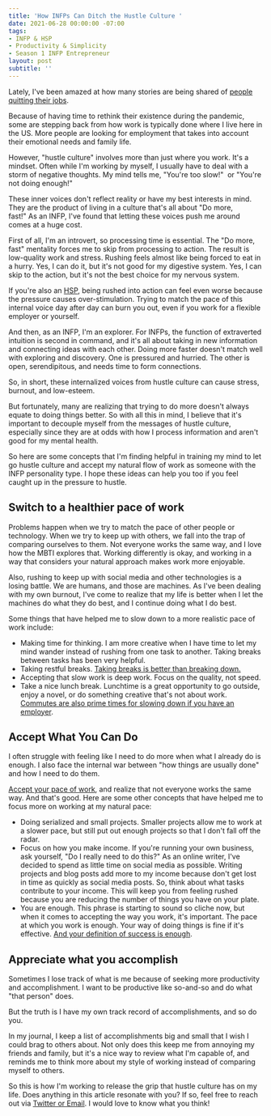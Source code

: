 ```yaml
---
title: 'How INFPs Can Ditch the Hustle Culture '
date: 2021-06-28 00:00:00 -07:00
tags:
- INFP & HSP
- Productivity & Simplicity
- Season 1 INFP Entrepreneur
layout: post
subtitle: ''
---
```


Lately, I've been amazed at how many stories are being shared of [people quitting their jobs](https://www.npr.org/2021/06/24/1007914455/as-the-pandemic-recedes-millions-of-workers-are-saying-i-quit). 

Because of having time to rethink their existence during the pandemic, some are stepping back from how work is typically done where I live here in the US. More people are looking for employment that takes into account their emotional needs and family life. 

However, "hustle culture" involves more than just where you work. It's a mindset. Often while I'm working by myself, I usually have to deal with a storm of negative thoughts. My mind tells me, "You're too slow!"  or "You're not doing enough!"

These inner voices don't reflect reality or have my best interests in mind. They are the product of living in a culture that's all about "Do more, fast!" As an INFP, I've found that letting these voices push me around comes at a huge cost.

First of all, I'm an introvert, so processing time is essential. The "Do more, fast" mentality forces me to skip from processing to action. The result is low-quality work and stress. Rushing feels almost like being forced to eat in a hurry. Yes, I can do it, but it's not good for my digestive system. Yes, I can skip to the action, but it's not the best choice for my nervous system.

If you're also an [HSP](https://arcadiapage.com/2020-09-30-7-ways-to-balance-high-sensitivity-with-productivity/), being rushed into action can feel even worse because the pressure causes over-stimulation. Trying to match the pace of this internal voice day after day can burn you out, even if you work for a flexible employer or yourself.

And then, as an INFP, I'm an explorer. For INFPs, the function of extraverted intuition is second in command, and it's all about taking in new information and connecting ideas with each other. Doing more faster doesn't match well with exploring and discovery. One is pressured and hurried. The other is open, serendipitous, and needs time to form connections.

So, in short, these internalized voices from hustle culture can cause stress, burnout, and low-esteem. 

But fortunately, many are realizing that trying to do more doesn't always equate to doing things better. So with all this in mind, I believe that it's important to decouple myself from the messages of hustle culture, especially since they are at odds with how I process information and aren't good for my mental health.

So here are some concepts that I'm finding helpful in training my mind to let go hustle culture and accept my natural flow of work as someone with the INFP personality type. I hope these ideas can help you too if you feel caught up in the pressure to hustle.

## Switch to a healthier pace of work

Problems happen when we try to match the pace of other people or technology.  When we try to keep up with others, we fall into the trap of comparing ourselves to them. Not everyone works the same way, and I love how the MBTI explores that. Working differently is okay, and working in a way that considers your natural approach makes work more enjoyable.

Also, rushing to keep up with social media and other technologies is a losing battle. We are humans, and those are machines. As I've been dealing with my own burnout, I've come to realize that my life is better when I let the machines do what they do best, and I continue doing what I do best. 

Some things that have helped me to slow down to a more realistic pace of work include:
* Making time for thinking. I am more creative when I have time to let my mind wander instead of rushing from one task to another. Taking breaks between tasks has been very helpful.
* Taking restful breaks. [Taking breaks is better than breaking down.](https://arcadiapage.com/2020-12-29-how-to-use-breaks-to-reduce-infp-stress/) 
* Accepting that slow work is deep work. Focus on the quality, not speed.
* Take a nice lunch break. Lunchtime is a great opportunity to go outside, enjoy a novel, or do something creative that's not about work. [Commutes are also prime times for slowing down if you have an employer](https://arcadiapage.com/2021-04-25-how-infps-can-learn-to-love-the-day-job/). 

## Accept What You Can Do

I often struggle with feeling like I need to do more when what I already do is enough. I also face the internal war between "how things are usually done" and how I need to do them.

[Accept your pace of work](https://arcadiapage.com/2018/09/accepting-my-scattered-work-style-as.html), and realize that not everyone works the same way. And that's good. Here are some other concepts that have helped me to focus more on working at my natural pace:

*   Doing serialized and small projects. Smaller projects allow me to work at a slower pace, but still put out enough projects so that I don't fall off the radar.
*   Focus on how you make income. If you're running your own business, ask yourself, "Do I really need to do this?" As an online writer, I've decided to spend as little time on social media as possible. Writing projects and blog posts add more to my income because don't get lost in time as quickly as social media posts. So, think about what tasks contribute to your income. This will keep you from feeling rushed because you are reducing the number of things you have on your plate. 
*   You are enough. This phrase is starting to sound so cliche now, but when it comes to accepting the way you work, it's important. The pace at which you work is enough. Your way of doing things is fine if it's effective. [And your definition of success is enough](https://arcadiapage.com/2021-03-23-as-an-infp-business-is-about-more-than-the-paycheck/).


## Appreciate what you accomplish

Sometimes I lose track of what is me because of seeking more productivity and accomplishment. I want to be productive like so-and-so and do what "that person" does. 

But the truth is I have my own track record of accomplishments, and so do you. 

In my journal, I keep a list of accomplishments big and small that I wish I could brag to others about. Not only does this keep me from annoying my friends and family, but it's a nice way to review what I'm capable of, and reminds me to think more about my style of working instead of comparing myself to others.

So this is how I'm working to release the grip that hustle culture has on my life. Does anything in this article resonate with you? If so, feel free to reach out via [Twitter or Email](https://arcadiapage.com/talk/). I would love to know what you think!
